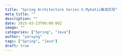 ```yaml
---
title: "Spring Architecture Series-5.Mybatis集成实现"
meta_title: ""
description: ""
date: 2025-03-23T00:00:00Z
image: ""
categories: ["Spring", "Java"]
author: "yaruyng"
tags: ["Spring", "Java"]
draft: true
---
```

